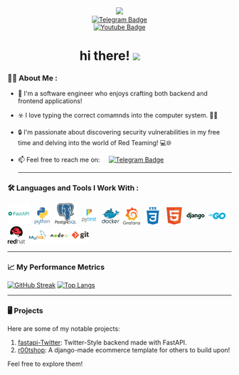 <div id="header" align="center">
  <img src="https://media.giphy.com/media/a3SNJoR0a4ugcKi1Y9/giphy.gif" width="400"/>
</div>

<div id="badges" align="center">
  <div style="display: flex; flex-direction: column; align-items: center;">
    <a href="https://t.me/moriaritywork">
      <img src="https://img.shields.io/badge/Telegram-blue?style=for-the-badge&logo=telegram&logoColor=white" alt="Telegram Badge"/>
    </a>
    <a href="https://www.youtube.com/channel/UCpI_auCXZ5DIDmgt7Loc3Sw">
      <img src="https://img.shields.io/badge/YouTube-red?style=for-the-badge&logo=youtube&logoColor=white" alt="Youtube Badge"/>
    </a>
  </div>
</div>

<h1 align="center">
  hi there!
  <img src="https://media.giphy.com/media/3owyplYLWlGFQk9mF2/giphy.gif" width="60px" style="display: inline-block;" />
</h1>



### :man_technologist: About Me :
- 🔭 I'm a software engineer who enjoys crafting both backend and frontend applications! 

- ☣️ I love typing the correct comamnds  into the computer system. 🧑‍💻

- 🔒 I'm passionate about discovering security vulnerabilities in my free time and delving into the world of Red Teaming! 💻🌐

- :mailbox: Feel free to reach me on:&nbsp;&nbsp;&nbsp;&nbsp; [![Telegram Badge](https://img.shields.io/badge/Telegram-blue?style=for-the-badge&logo=telegram&logoColor=white)](https://t.me/moriartywork)

  ---

### :hammer_and_wrench: Languages and Tools I Work With :
  <div>
  <img src="https://github.com/devicons/devicon/blob/master/icons/fastapi/fastapi-original-wordmark.svg" title="FastApi" alt="FastApi" width="50" height="50"/>&nbsp;
  <img src="https://github.com/devicons/devicon/blob/master/icons/python/python-original-wordmark.svg" title="Python" alt="Python" width="40" height="40"/>&nbsp;
  <img src="https://github.com/devicons/devicon/blob/master/icons/postgresql/postgresql-original-wordmark.svg" title="Postgresql" alt="Postgresql" width="50" height="50"/>&nbsp;
  <img src="https://github.com/devicons/devicon/blob/master/icons/pytest/pytest-original-wordmark.svg" title="Pytest" alt="Pytest" width="40" height="40"/>&nbsp;
  <img src="https://github.com/devicons/devicon/blob/master/icons/docker/docker-original-wordmark.svg" title="Docker" alt="Docker" width="40" height="40"/>&nbsp;
  <img src="https://github.com/devicons/devicon/blob/master/icons/grafana/grafana-original-wordmark.svg" title="Grafana" alt="Grafana" width="40" height="40"/>&nbsp;
  <img src="https://github.com/devicons/devicon/blob/master/icons/css3/css3-plain-wordmark.svg"  title="CSS3" alt="CSS" width="40" height="40"/>&nbsp;
  <img src="https://github.com/devicons/devicon/blob/master/icons/html5/html5-original.svg" title="HTML5" alt="HTML" width="40" height="40"/>&nbsp;
  <img src="https://github.com/devicons/devicon/blob/master/icons/django/django-plain-wordmark.svg" title="Django" alt="Django" width="40" height="40"/>&nbsp;
  <img src="https://github.com/devicons/devicon/blob/master/icons/go/go-original-wordmark.svg" title="GO" alt="GO" width="40" height="40"/>&nbsp;
  <img src="https://github.com/devicons/devicon/blob/master/icons/redhat/redhat-original-wordmark.svg" title="Redhat"  alt="Redhat" width="40" height="40"/>&nbsp;
  <img src="https://github.com/devicons/devicon/blob/master/icons/mysql/mysql-original-wordmark.svg" title="MySQL"  alt="MySQL" width="40" height="40"/>&nbsp;
  <img src="https://github.com/devicons/devicon/blob/master/icons/nodejs/nodejs-original-wordmark.svg" title="NodeJS" alt="NodeJS" width="40" height="40"/>&nbsp;
  <img src="https://github.com/devicons/devicon/blob/master/icons/git/git-original-wordmark.svg" title="Git" **alt="Git" width="40" height="40"/>
</div>

---
### :chart_with_upwards_trend: My Performance Metrics
[![GitHub Streak](http://github-readme-streak-stats.herokuapp.com?user=pryingbytez&theme=dark&background=000000)](https://git.io/streak-stats)
[![Top Langs](https://github-readme-stats.vercel.app/api/top-langs/?username=pryingbytez&theme=dark&background=000000)](https://github.com/anuraghazra/github-readme-stats)

---

### 🖥️ Projects

Here are some of my notable projects:

1. [fastapi-Twitter](https://github.com/pryingbytez/fastapi-Twitter): Twitter-Style backend made with FastAPI.
2. [r00tshop](https://github.com/pryingbytez/root_shop): A django-made ecommerce template for others to build upon!

Feel free to explore them!

